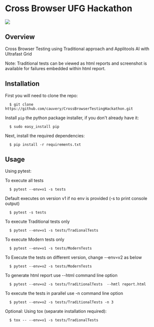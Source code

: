 # Cross Browser UFG Hackathon 

![](https://s3.amazonaws.com/assets.coveralls.io/badges/coveralls_unknown.svg)

## Overview

Cross Browser Testing using Traditional approach and Applitools AI with Ultrafast Grid 

Note: Traditional tests can be viewed as html reports and screenshot is available for failures embedded within html report.

## Installation

First you will need to clone the repo:

```
  $ git clone https://github.com/cauvery/CrossBrowserTestingHackathon.git
```

Install `pip` the python package installer, if you don't already have it:

```
  $ sudo easy_install pip
```

Next, install the required dependencies:

```
  $ pip install -r requirements.txt 
```

## Usage

Using pytest:

To execute all tests 
```
  $ pytest --env=v1 -s tests
```
Default executes on version v1 if no env is provided (-s to print console output)
```
  $ pytest -s tests
```

To execute Traditional tests only 
```
  $ pytest --env=v1 -s tests/TradionalTests
```

To execute Modern tests only 
```
  $ pytest --env=v1 -s tests/ModernTests
```

To Execute the tests on different version, change --env=v2 as below
```
  $ pytest --env=v2 -s tests/ModernTests
```

To generate html report use --html command line option
```
  $ pytest --env=v2 -s tests/TraditionalTests  --hmtl report.html
```

To execute the tests in parallel use -n command line option
```
  $ pytest --env=v2 -s tests/TraditionalTests -n 3
```

Optional: Using tox (separate installation required):

```
  $ tox -- --env=v1 -s tests/TradionalTests
```
